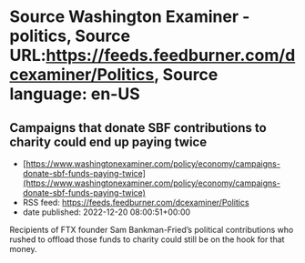 # Source Washington Examiner - politics, Source URL:https://feeds.feedburner.com/dcexaminer/Politics, Source language: en-US

## Campaigns that donate SBF contributions to charity could end up paying twice
 - [https://www.washingtonexaminer.com/policy/economy/campaigns-donate-sbf-funds-paying-twice](https://www.washingtonexaminer.com/policy/economy/campaigns-donate-sbf-funds-paying-twice)
 - RSS feed: https://feeds.feedburner.com/dcexaminer/Politics
 - date published: 2022-12-20 08:00:51+00:00

Recipients of FTX founder Sam Bankman-Fried’s political contributions who rushed to offload those funds to charity could still be on the hook for that money.
